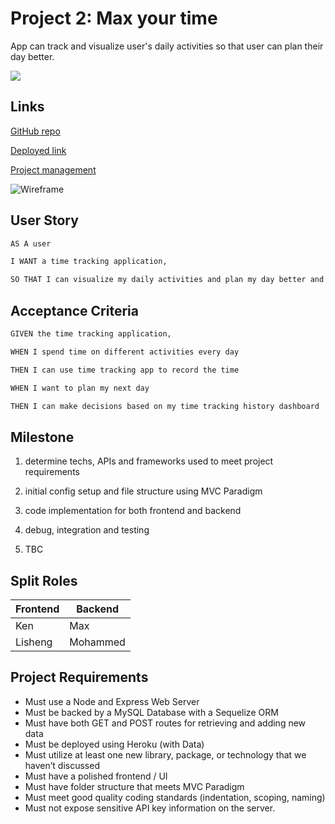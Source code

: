 # Project 2: Max your time

App can track and visualize user's daily activities so that user can plan their day better.

<img src="https://img.shields.io/badge/language-javascript-green">

## Links

[GitHub repo](https://github.com/maxtsimpson/maxyourpower)

[Deployed link](https://maxyourtime.herokuapp.com/)

[Project management](https://github.com/maxtsimpson/maxyourpower/projects/1)

![Wireframe]()

## User Story

```md
AS A user

I WANT a time tracking application,

SO THAT I can visualize my daily activities and plan my day better and efficiently.
```

## Acceptance Criteria

```md
GIVEN the time tracking application,

WHEN I spend time on different activities every day

THEN I can use time tracking app to record the time

WHEN I want to plan my next day

THEN I can make decisions based on my time tracking history dashboard
```

## Milestone

1. determine techs, APIs and frameworks used to meet project requirements

2. initial config setup and file structure using MVC Paradigm

3. code implementation for both frontend and backend

4. debug, integration and testing

5. TBC

## Split Roles

Frontend | Backend
---------|----------
Ken | Max
Lisheng | Mohammed

## Project Requirements

- Must use a Node and Express Web Server
- Must be backed by a MySQL Database with a Sequelize ORM
- Must have both GET and POST routes for retrieving and adding new data
- Must be deployed using Heroku (with Data)
- Must utilize at least one new library, package, or technology that we haven’t discussed
- Must have a polished frontend / UI
- Must have folder structure that meets MVC Paradigm
- Must meet good quality coding standards (indentation, scoping, naming)
- Must not expose sensitive API key information on the server.
